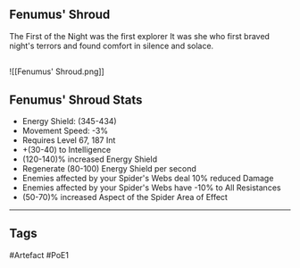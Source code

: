 ## Fenumus' Shroud
The First of the Night was the first explorer
It was she who first braved night's terrors and found comfort in silence and solace.
##
![[Fenumus' Shroud.png]]
## Fenumus' Shroud Stats
- Energy Shield: (345-434)
- Movement Speed: -3%
- Requires Level 67, 187 Int
- +(30-40) to Intelligence
- (120-140)% increased Energy Shield
- Regenerate (80-100) Energy Shield per second
- Enemies affected by your Spider's Webs deal 10% reduced Damage
- Enemies affected by your Spider's Webs have -10% to All Resistances
- (50-70)% increased Aspect of the Spider Area of Effect


---
## Tags
#Artefact
#PoE1